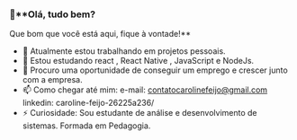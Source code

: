 ###  👋**Olá, tudo bem?
Que bom que você está aqui, fique à vontade!**

- 🔭 Atualmente estou trabalhando em projetos pessoais.
- 🌱 Estou estudando react , React Native , JavaScript e NodeJs.
- 🤔 Procuro uma oportunidade de conseguir um emprego e crescer junto com a empresa.
- 📫 Como chegar até mim:
e-mail: contatocarolinefeijo@gmail.com
linkedin: caroline-feijo-26225a236/
- ⚡ Curiosidade:
Sou estudante de análise e desenvolvimento de sistemas.
Formada em Pedagogia.

